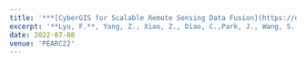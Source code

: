 ```yaml
---
title: '***[CyberGIS for Scalable Remote Sensing Data Fusion](https://dl.acm.org/doi/10.1145/3491418.3535145)***'
excerpt: '**Lyu, F.**, Yang, Z., Xiao, Z., Diao, C.,Park, J., Wang, S. (2022). CyberGIS for Scalable Remote Sensing Data Fusion. In *Proceedings of the Practice and Experience in Advanced Research Computing*. Association for Computing Machinery, New York, NY, USA, Article 35, 1–4. https://doi.org/10.1145/3491418.3535145'
date: 2022-07-08
venue: 'PEARC22'
---
```

